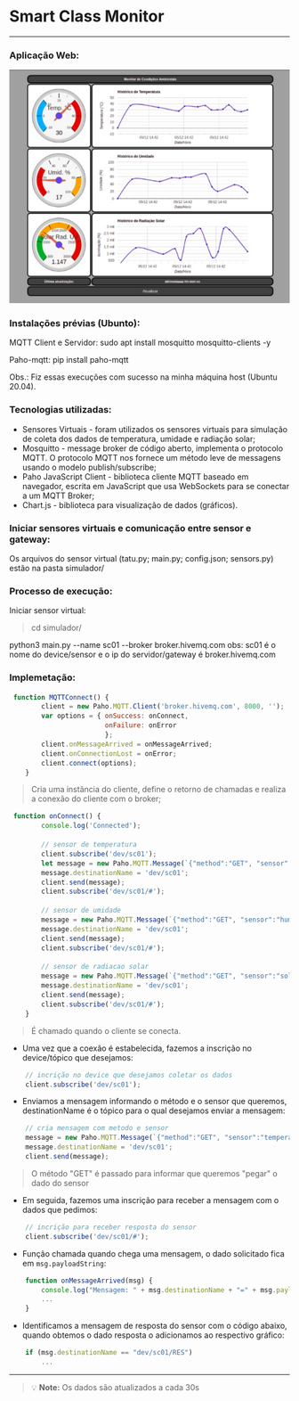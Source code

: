 # Smart Class Monitor

---

### Aplicação Web:

![](image.png)

### Instalações prévias (Ubunto):
MQTT Client e Servidor: sudo apt install mosquitto mosquitto-clients -y

Paho-mqtt: pip install paho-mqtt

Obs.: Fiz essas execuções com sucesso na minha máquina host (Ubuntu 20.04).

### Tecnologias utilizadas: 
- Sensores Virtuais - foram utilizados os sensores virtuais para simulação de coleta dos dados de temperatura, umidade e radiação solar;
- Mosquitto - message broker de código aberto, implementa o protocolo MQTT. O protocolo MQTT nos fornece um método leve de messagens usando o modelo publish/subscribe;
- Paho JavaScript Client - biblioteca cliente MQTT baseado em navegador, escrita em JavaScript que usa WebSockets para se conectar a um MQTT Broker;
- Chart.js - biblioteca para visualização de dados (gráficos).

### Iniciar sensores virtuais e comunicação entre sensor e gateway:

Os arquivos do sensor virtual (tatu.py; main.py; config.json; sensors.py)  estão na pasta simulador/

### Processo de execução:
Iniciar sensor virtual:
> cd simulador/

python3 main.py --name sc01 --broker broker.hivemq.com
obs: sc01 é o nome do device/sensor e o ip do servidor/gateway é broker.hivemq.com

### Implemetação:

```javascript
 function MQTTConnect() {
        client = new Paho.MQTT.Client('broker.hivemq.com', 8000, '');
        var options = { onSuccess: onConnect,
                        onFailure: onError
                        };
        client.onMessageArrived = onMessageArrived;
        client.onConnectionLost = onError;
        client.connect(options);
    }
```
> Cria uma instância do cliente, define o retorno de chamadas e realiza a conexão do cliente com o broker;

```javascript
 function onConnect() {
        console.log('Connected');

        // sensor de temperatura
        client.subscribe('dev/sc01');
        let message = new Paho.MQTT.Message(`{"method":"GET", "sensor":"temperatureSensor"}`);
        message.destinationName = 'dev/sc01';
        client.send(message);
        client.subscribe('dev/sc01/#');  
        
        // sensor de umidade
        message = new Paho.MQTT.Message(`{"method":"GET", "sensor":"humiditySensor"}`);
        message.destinationName = 'dev/sc01';
        client.send(message);
        client.subscribe('dev/sc01/#');  

        // sensor de radiacao solar
        message = new Paho.MQTT.Message(`{"method":"GET", "sensor":"solarradiationSensor"}`);
        message.destinationName = 'dev/sc01';
        client.send(message);
        client.subscribe('dev/sc01/#');  
    }
```
> É chamado quando o cliente se conecta. 

- Uma vez que a coexão é estabelecida, fazemos a inscrição no device/tópico que desejamos:
```javascript
    // incrição no device que desejamos coletar os dados
    client.subscribe('dev/sc01');
```
- Enviamos a mensagem informando o método e o sensor que queremos, destinationName é o tópico para o qual desejamos enviar a mensagem:
```javascript
    // cria mensagem com metodo e sensor
    message = new Paho.MQTT.Message(`{"method":"GET", "sensor":"temperatureSensor"}`);
    message.destinationName = 'dev/sc01';
    client.send(message);
```
> O método "GET" é passado para informar que queremos "pegar" o dado do sensor 

- Em seguida, fazemos uma inscrição para receber a mensagem com o dados que pedimos:
```javascript
    // incrição para receber resposta do sensor
    client.subscribe('dev/sc01/#'); 
```
- Função chamada quando chega uma mensagem, o dado solicitado fica em `msg.payloadString`:
```javascript
    function onMessageArrived(msg) {
        console.log("Mensagem: " + msg.destinationName + "=" + msg.payloadString);
        ...
    }
```

- Identificamos a mensagem de resposta do sensor com o código abaixo, quando obtemos o dado resposta o adicionamos ao respectivo gráfico:

```javascript
    if (msg.destinationName == "dev/sc01/RES")
        ... 
```


---

> :bulb: **Note:** Os dados são atualizados a cada 30s
